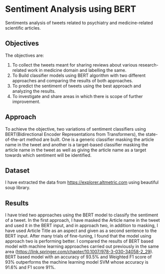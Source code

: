 # Sentiment Analysis using BERT

Sentiments analysis of tweets related to psychiatry and medicine-related scientific articles.

## Objectives

The objectives are:
1. To collect the tweets meant for sharing reviews about various research-related work in medicine domain and labelling the same.
2. To Build classifier models using BERT algorithm with two different approaches and comparing the results of both approaches.
3. To predict the sentiment of tweets using the best approach and analyzing the results.
4. To investigate and share areas in which there is scope of further improvement.

## Approach

To achieve the objective, two variations of sentiment classifiers using BERT(Bidirectional Encoder Representations from Transformers), the state-of-the-art method are built. One is a generic classifier masking the article name in the tweet and another is a target-based classifier masking the article name in the tweet as well as giving the article name as a target towards which sentiment will be identified.

## Dataset

I have extracted the data from https://explorer.altmetric.com using beautiful soup library. 

## Results

I have tried two approaches using the BERT model to classify the sentiment of a tweet. In the first approach, I have masked the Article name in the tweet and used it in the BERT input, and in approach two, in addition to masking, I have used Article Title as an aspect and given as a second sentence to the BERT input. After many trials of fine-tuning, I found that the model using approach two is performing better. I compared the results of BERT based model with machine learning approaches carried out previously in the same area (https://link.springer.com/chapter/10.1007/978-3-030-34058-2_29).  BERT based model with an accuracy of 93.5% and Weighted F1 score of 93% outperforms the machine learning model SVM whose accuracy is 91.6% and F1 score 91%.
